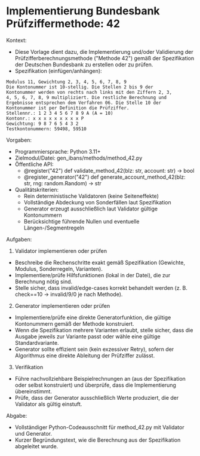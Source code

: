 # Implementierung Bundesbank Prüfziffermethode: 42

Kontext:
- Diese Vorlage dient dazu, die Implementierung und/oder Validierung der Prüfzifferberechnungsmethode ("Methode 42") gemäß der Spezifikation der Deutschen Bundesbank zu erstellen oder zu prüfen.
- Spezifikation (einfügen/anhängen):

```Text
Modulus 11, Gewichtung 2, 3, 4, 5, 6, 7, 8, 9
Die Kontonummer ist 10-stellig. Die Stellen 2 bis 9 der
Kontonummer werden von rechts nach links mit den Ziffern 2, 3,
4, 5, 6, 7, 8, 9 multipliziert. Die restliche Berechnung und
Ergebnisse entsprechen dem Verfahren 06. Die Stelle 10 der
Kontonummer ist per Definition die Prüfziffer.
Stellennr.: 1 2 3 4 5 6 7 8 9 A (A = 10)
Kontonr.: x x x x x x x x x P
Gewichtung: 9 8 7 6 5 4 3 2
Testkontonummern: 59498, 59510
```

Vorgaben:
- Programmiersprache: Python 3.11+
- Zielmodul/Datei: gen_ibans/methods/method_42.py
- Öffentliche API:
  - @register("42") def validate_method_42(blz: str, account: str) -> bool
  - @register_generator("42") def generate_account_method_42(blz: str, rng: random.Random) -> str
- Qualitätskriterien:
  - Rein deterministische Validatoren (keine Seiteneffekte)
  - Vollständige Abdeckung von Sonderfällen laut Spezifikation
  - Generator erzeugt ausschließlich laut Validator gültige Kontonummern
  - Berücksichtige führende Nullen und eventuelle Längen-/Segmentregeln

Aufgaben:
1) Validator implementieren oder prüfen
- Beschreibe die Rechenschritte exakt gemäß Spezifikation (Gewichte, Modulus, Sonderregeln, Varianten).
- Implementiere/prüfe Hilfsfunktionen (lokal in der Datei), die zur Berechnung nötig sind.
- Stelle sicher, dass invalid/edge-cases korrekt behandelt werden (z. B. check==10 -> invalid/9/0 je nach Methode).

2) Generator implementieren oder prüfen
- Implementiere/prüfe eine direkte Generatorfunktion, die gültige Kontonummern gemäß der Methode konstruiert.
- Wenn die Spezifikation mehrere Varianten erlaubt, stelle sicher, dass die Ausgabe jeweils zur Variante passt oder wähle eine gültige Standardvariante.
- Generator sollte effizient sein (kein exzessiver Retry), sofern der Algorithmus eine direkte Ableitung der Prüfziffer zulässt.

3) Verifikation
- Führe nachvollziehbare Beispielrechnungen an (aus der Spezifikation oder selbst konstruiert) und überprüfe, dass die Implementierung übereinstimmt.
- Prüfe, dass der Generator ausschließlich Werte produziert, die der Validator als gültig einstuft.

Abgabe:
- Vollständiger Python-Codeausschnitt für method_42.py mit Validator und Generator.
- Kurzer Begründungstext, wie die Berechnung aus der Spezifikation abgeleitet wurde.